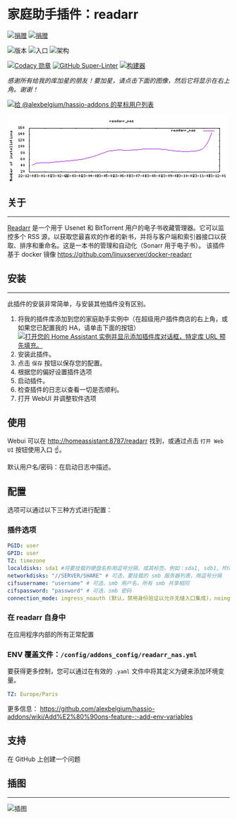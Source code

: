 # 家庭助手插件：readarr

[![捐赠][donation-badge]](https://www.buymeacoffee.com/alexbelgium)
[![捐赠][paypal-badge]](https://www.paypal.com/donate/?hosted_button_id=DZFULJZTP3UQA)

![版本](https://img.shields.io/badge/dynamic/json?label=Version&query=%24.version&url=https%3A%2F%2Fraw.githubusercontent.com%2Falexbelgium%2Fhassio-addons%2Fmaster%2Freadarr%2Fconfig.json)
![入口](https://img.shields.io/badge/dynamic/json?label=Ingress&query=%24.ingress&url=https%3A%2F%2Fraw.githubusercontent.com%2Falexbelgium%2Fhassio-addons%2Fmaster%2Freadarr%2Fconfig.json)
![架构](https://img.shields.io/badge/dynamic/json?color=success&label=Arch&query=%24.arch&url=https%3A%2F%2Fraw.githubusercontent.com%2Falexbelgium%2Fhassio-addons%2Fmaster%2Freadarr%2Fconfig.json)

[![Codacy 勋章](https://app.codacy.com/project/badge/Grade/9c6cf10bdbba45ecb202d7f579b5be0e)](https://www.codacy.com/gh/alexbelgium/hassio-addons/dashboard?utm_source=github.com&utm_medium=referral&utm_content=alexbelgium/hassio-addons&utm_campaign=Badge_Grade)
[![GitHub Super-Linter](https://img.shields.io/github/actions/workflow/status/alexbelgium/hassio-addons/weekly-supelinter.yaml?label=Lint%20code%20base)](https://github.com/alexbelgium/hassio-addons/actions/workflows/weekly-supelinter.yaml)
[![构建器](https://img.shields.io/github/actions/workflow/status/alexbelgium/hassio-addons/onpush_builder.yaml?label=Builder)](https://github.com/alexbelgium/hassio-addons/actions/workflows/onpush_builder.yaml)

[donation-badge]: https://img.shields.io/badge/Buy%20me%20a%20coffee%20(no%20paypal)-%23d32f2f?logo=buy-me-a-coffee&style=flat&logoColor=white
[paypal-badge]: https://img.shields.io/badge/Buy%20me%20a%20coffee%20with%20Paypal-0070BA?logo=paypal&style=flat&logoColor=white

_感谢所有给我的库加星的朋友！要加星，请点击下面的图像，然后它将显示在右上角。谢谢！_

[![给 @alexbelgium/hassio-addons 的星标用户列表](https://raw.githubusercontent.com/alexbelgium/hassio-addons/master/.github/stars2.svg)](https://github.com/alexbelgium/hassio-addons/stargazers)

![下载演变](https://raw.githubusercontent.com/alexbelgium/hassio-addons/master/readarr/stats.png)

## 关于

---

[Readarr](https://github.com/Readarr/Readarr) 是一个用于 Usenet 和 BitTorrent 用户的电子书收藏管理器。它可以监控多个 RSS 源，以获取您最喜欢的作者的新书，并将与客户端和索引器接口以获取、排序和重命名。这是一本书的管理和自动化（Sonarr 用于电子书）。
该插件基于 docker 镜像 https://github.com/linuxserver/docker-readarr

## 安装

---

此插件的安装非常简单，与安装其他插件没有区别。

1. 将我的插件库添加到您的家庭助手实例中（在超级用户插件商店的右上角，或如果您已配置我的 HA，请单击下面的按钮）
   [![打开您的 Home Assistant 实例并显示添加插件库对话框，特定库 URL 预先填充。](https://my.home-assistant.io/badges/supervisor_add_addon_repository.svg)](https://my.home-assistant.io/redirect/supervisor_add_addon_repository/?repository_url=https%3A%2F%2Fgithub.com%2Falexbelgium%2Fhassio-addons)
2. 安装此插件。
3. 点击 `保存` 按钮以保存您的配置。
4. 根据您的偏好设置插件选项
5. 启动插件。
6. 检查插件的日志以查看一切是否顺利。
7. 打开 WebUI 并调整软件选项

## 使用

Webui 可以在 <http://homeassistant:8787/readarr> 找到，或通过点击 `打开 Web UI` 按钮使用入口 ☝️。

默认用户名/密码：在启动日志中描述。

## 配置

选项可以通过以下三种方式进行配置：

### 插件选项

```yaml
PGID: user
GPID: user
TZ: timezone
localdisks: sda1 #将要挂载的硬盘名称用逗号分隔，或其标签。例如：sda1, sdb1, MYNAS...
networkdisks: "//SERVER/SHARE" # 可选，要挂载的 smb 服务器列表，用逗号分隔
cifsusername: "username" # 可选，smb 用户名，所有 smb 共享相同
cifspassword: "password" # 可选，smb 密码
connection_mode: ingress_noauth (默认，禁用身份验证以允许无缝入口集成)，noingress_auth (禁用入口以允许更简单的外部 URL，启用身份验证)，ingress_auth (同时启用入口和身份验证)
```

### 在 readarr 自身中

在应用程序内部的所有正常配置

### ENV 覆盖文件：`/config/addons_config/readarr_nas.yml`

要获得更多控制，您可以通过在有效的 `.yaml` 文件中将其定义为键来添加环境变量。

```yaml
TZ: Europe/Paris
```

更多信息： https://github.com/alexbelgium/hassio-addons/wiki/Add%E2%80%90ons-feature-:-add-env-variables

## 支持

在 GitHub 上创建一个问题

## 插图

---

![插图](https://readarr.com/img/slider/artistdetails.png)

[库]: https://github.com/alexbelgium/hassio-addons